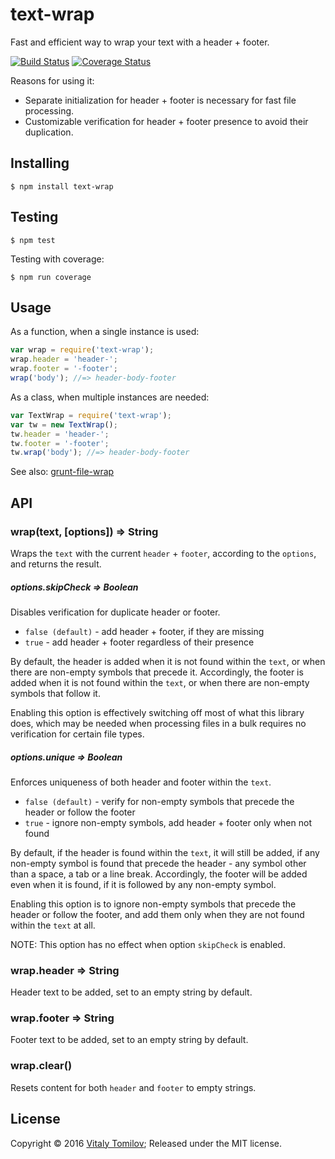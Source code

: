 text-wrap
=========

Fast and efficient way to wrap your text with a header + footer.

[![Build Status](https://travis-ci.org/vitaly-t/text-wrap.svg?branch=master)](https://travis-ci.org/vitaly-t/text-wrap)
[![Coverage Status](https://coveralls.io/repos/vitaly-t/text-wrap/badge.svg?branch=master)](https://coveralls.io/r/vitaly-t/text-wrap?branch=master)

Reasons for using it:

* Separate initialization for header + footer is necessary for fast file processing.
* Customizable verification for header + footer presence to avoid their duplication.

## Installing

```
$ npm install text-wrap
```

## Testing

```
$ npm test
```

Testing with coverage:
```
$ npm run coverage
```

## Usage

As a function, when a single instance is used:

```js
var wrap = require('text-wrap');
wrap.header = 'header-';
wrap.footer = '-footer';
wrap('body'); //=> header-body-footer
```

As a class, when multiple instances are needed:

```js
var TextWrap = require('text-wrap');
var tw = new TextWrap();
tw.header = 'header-';
tw.footer = '-footer';
tw.wrap('body'); //=> header-body-footer
```

See also: [grunt-file-wrap]

## API

### wrap(text, [options]) ⇒ String

Wraps the `text` with the current `header` + `footer`, according to the `options`, and returns the result. 

##### options.skipCheck ⇒ Boolean

Disables verification for duplicate header or footer.

* `false (default)` - add header + footer, if they are missing  
* `true` - add header + footer regardless of their presence

By default, the header is added when it is not found within the `text`, or when there are non-empty symbols that precede it.
Accordingly, the footer is added when it is not found within the `text`, or when there are non-empty symbols that follow it. 

Enabling this option is effectively switching off most of what this library does, which may be needed when processing
files in a bulk requires no verification for certain file types.  

##### options.unique ⇒ Boolean

Enforces uniqueness of both header and footer within the `text`. 

* `false (default)` - verify for non-empty symbols that precede the header or follow the footer
* `true` - ignore non-empty symbols, add header + footer only when not found

By default, if the header is found within the `text`, it will still be added, if any non-empty symbol is found that precede
the header - any symbol other than a space, a tab or a line break. Accordingly, the footer will be added even when it is
found, if it is followed by any non-empty symbol.

Enabling this option is to ignore non-empty symbols that precede the header or follow the footer, and add them only
when they are not found within the `text` at all.

NOTE: This option has no effect when option `skipCheck` is enabled.

### wrap.header ⇒ String

Header text to be added, set to an empty string by default.

### wrap.footer ⇒ String

Footer text to be added, set to an empty string by default.

### wrap.clear()

Resets content for both `header` and `footer` to empty strings.

## License

Copyright © 2016 [Vitaly Tomilov](https://github.com/vitaly-t);
Released under the MIT license.

[text-wrap]:https://github.com/vitaly-t/text-wrap
[grunt-file-wrap]:https://github.com/vitaly-t/grunt-file-wrap
